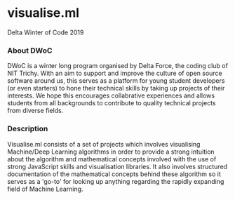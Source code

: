 # visualise.ml
Delta Winter of Code 2019

### About DWoC

DWoC is a winter long program organised by Delta Force, the coding club of NIT Trichy. With an aim to support and improve the culture of open source software around us, this serves as a platform for young student developers (or even starters) to hone their technical skills by taking up projects of their interests. We hope this encourages collabrative experiences and allows students from all backgrounds to contribute to quality technical projects from diverse fields.

### Description

Visualise.ml consists of a set of projects which involves visualising Machine/Deep Learning algorithms in order to provide a strong intuition about the algorithm and mathematical concepts involved with the use of strong JavaScript skills and visualisation libraries. It also involves structured documentation of the mathematical concepts behind these algorithm so it serves as a 'go-to' for looking up anything regarding the rapidly expanding field of Machine Learning.
